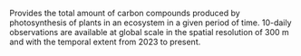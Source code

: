 Provides the total amount of carbon compounds produced by photosynthesis of plants in an ecosystem in a given period of time. 10-daily observations are available at global scale in the spatial resolution of 300 m and with the temporal extent from 2023 to present.